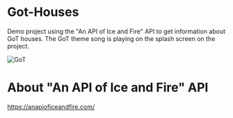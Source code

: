 # Got-Houses
Demo project using the "An API of Ice and Fire" API to get information about GoT houses. The GoT theme song is playing on the splash screen on the project.

![GoT](https://user-images.githubusercontent.com/24234259/106701643-fb536f80-65b4-11eb-8dcf-caa92d1445e5.gif)


# About "An API of Ice and Fire" API 
https://anapioficeandfire.com/

